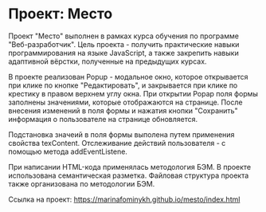 # Проект: Место

Проект "Место" выполнен в рамках курса обучения по программе "Веб-разработчик". Цель проекта - получить практические навыки программирования на языке JavaScript, а также закрепить навыки адаптивной вёрстки, полученные на предыдущих курсах. 

В проекте реализован Popup - модальное окно, которое открывается при клике по кнопке "Редактировать", и закрывается при клике по крестику в правом верхнем углу окна. При открытии Popap поля формы заполнены значениями, которые отображаются на странице. После внесения изменений в поля формы и нажатия кнопки "Сохранить" информация о пользователе на странице обновляется. 

Подстановка значеий в поля формы выполена путем применения свойства texContent. Отслеживание действий пользователя - с помощью метода addEventListene. 

При написании HTML-кода применялась методология БЭМ. В проекте использована семантическая разметка. Файловая структура проекта также организована по методологии БЭМ.

Ссылка на проект: https://marinafominykh.github.io/mesto/index.html


